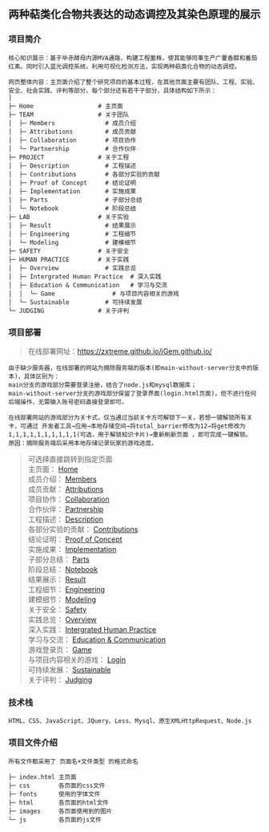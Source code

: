 ## 两种萜类化合物共表达的动态调控及其染色原理的展示

### 项目简介
```
核心知识展示：基于毕赤酵母内源MVA通路，构建工程菌株，使其能够同事生产广藿香醇和番茄红素。同时引入蓝光调控系统，利用可视化检测方法，实现两种萜类化合物的动态调控。

网页整体内容：主页面介绍了整个研究项目的基本过程，在其他页面主要有团队、工程、实验、安全、社会实践、评判等部分，每个部分还有若干子部分，具体结构如下所示：
│
├─ Home                  # 主页面
├─ TEAM                  # 关于团队
│  ├─ Members              # 成员介绍
│  ├─ Attributions         # 成员贡献
│  ├─ Collaboration        # 项目协作
│  └─ Partnership          # 合作伙伴
├─ PROJECT               # 关于工程
│  ├─ Description          # 工程描述
│  ├─ Contributions        # 各部分实验的贡献
│  ├─ Proof of Concept     # 结论证明
│  ├─ Implementation       # 实施成果
│  ├─ Parts                # 子部分总结
│  └─ Notebook             # 阶段总结
├─ LAB                   # 关于实验
│  ├─ Result               # 结果展示
│  ├─ Engineering          # 工程细节
│  └─ Modeling             # 建模细节
├─ SAFETY                # 关于安全
├─ HUMAN PRACTICE        # 关于实践
│  ├─ Overview             # 实践总览
│  ├─ Intergrated Human Practice  # 深入实践
│  ├─ Education & Communication   # 学习与交流
│  │  └─ Game                # 与项目内容相关的游戏
│  └─ Sustainable          # 可持续发展
└─ JUDGING               # 关于评判
```


### 项目部署
> 在线部署网址：https://zxtreme.github.io/iGem.github.io/
```
由于缺少服务器，在线部署的网站为摘除服务端的版本(即main-without-server分支中的版本)，具体区别为：
main分支的游戏部分需要登录注册，结合了node.js和mysql数据库；
main-without-server分支的游戏部分保留了登录界面(login.html页面)，但不进行任何后端操作，无需输入账号密码直接登录即可。
```
```
在线部署网站的游戏部分为关卡式，仅当通过当前关卡方可解锁下一关，若想一键解锁所有关卡，可通过 开发者工具→应用→本地存储空间→将total_barrier修改为12→将get修改为1,1,1,1,1,1,1,1,1,1(可选，用于解锁知识卡片)→重新刷新页面 ，即可完成一键解锁。
原因：摘除服务端后采用本地存储记录玩家的游戏进度。
```
> 可选择直接跳转到指定页面  
> 主页面： [Home](https://zxtreme.github.io/iGem.github.io/index.html)     
> 成员介绍： [Members](https://zxtreme.github.io/iGem.github.io/html/member.html)   
> 成员贡献： [Attributions](https://zxtreme.github.io/iGem.github.io/html/attributions.html)  
> 项目协作： [Collaboration](https://zxtreme.github.io/iGem.github.io/html/collaborations.html)  
> 合作伙伴： [Partnership](https://zxtreme.github.io/iGem.github.io/html/partnership.html)  
> 工程描述： [Description](https://zxtreme.github.io/iGem.github.io/html/description.html)  
> 各部分实验的贡献： [Contributions](https://zxtreme.github.io/iGem.github.io/html/contribution.html)  
> 结论证明： [Proof of Concept](https://zxtreme.github.io/iGem.github.io/html/proof-of-concept.html)  
> 实施成果： [Implementation](https://zxtreme.github.io/iGem.github.io/html/implementation.html)  
> 子部分总结： [Parts](https://zxtreme.github.io/iGem.github.io/html/parts.html)  
> 阶段总结： [Notebook](https://zxtreme.github.io/iGem.github.io/html/notebook.html)  
> 结果展示： [Result](https://zxtreme.github.io/iGem.github.io/html/result.html)  
> 工程细节： [Engineering](https://zxtreme.github.io/iGem.github.io/html/engineering.html)  
> 建模细节： [Modeling](https://zxtreme.github.io/iGem.github.io/html/model.html)  
> 关于安全： [Safety](https://zxtreme.github.io/iGem.github.io/html/safety.html)  
> 实践总览： [Overview](https://zxtreme.github.io/iGem.github.io/html/overview.html)  
> 深入实践： [Intergrated Human Practice](https://zxtreme.github.io/iGem.github.io/html/human-practices.html)  
> 学习与交流： [Education & Communication](https://zxtreme.github.io/iGem.github.io/html/communication.html)  
> 游戏登录页： [Game](https://zxtreme.github.io/iGem.github.io/html/game.html)  
> 与项目内容相关的游戏： [Login](https://zxtreme.github.io/iGem.github.io/html/login.html)  
> 可持续发展： [Sustainable](https://zxtreme.github.io/iGem.github.io/html/sustainable.html)  
> 关于评判： [Judging](https://zxtreme.github.io/iGem.github.io/html/judging.html)  


### 技术栈
```
HTML、CSS、JavaScript、JQuery、Less、Mysql、原生XMLHttpRequest、Node.js
```

### 项目文件介绍
```
所有文件都采用了 页面名+文件类型 的格式命名

├─ index.html 主页面
├─ css        各页面的css文件
├─ fonts      使用的字体文件
├─ html       各页面的html文件
├─ images     各页面使用到的图片
└─ js         各页面的js文件
```
